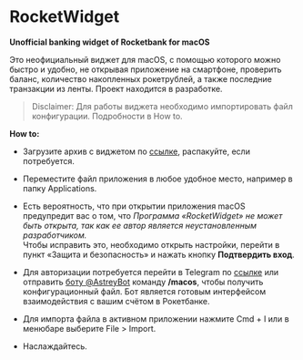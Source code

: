 # RocketWidget
**Unofficial banking widget of Rocketbank for macOS**

Это неофициальный виджет для macOS, с помощью которого можно быстро и удобно, не открывая приложение на смартфоне, проверить баланс, количество накопленных рокетрублей, а также последние транзакции из ленты. Проект находится в разработке.

> Disclaimer: Для работы виджета необходимо импортировать файл конфигурации. Подробности в How to.

**How to:**

- Загрузите архив с виджетом по [ссылке](https://github.com/surik00/RocketWidget/releases/download/0.1.0/RocketWidget.zip), распакуйте, если потребуется. 

- Переместите файл приложения в любое удобное место, например в папку Applications.

- Есть вероятность, что при открытии приложения macOS предупредит вас о том, что *Программа «RocketWidget» не может быть открыта, так как ее автор является неустановленным разработчиком.*  
Чтобы исправить это, необходимо открыть настройки, перейти в пункт «Защита и безопасность» и нажать кнопку **Подтвердить вход**.

- Для авторизации потребуется перейти в Telegram по [ссылке](https://t.me/AstreyBot?start=macos) или отправить [боту @AstreyBot](https://t.me/AstreyBot) команду __/macos__, чтобы получить конфигурационный файл. Бот является готовым интерфейсом взаимодействия с вашим счётом в Рокетбанке. 

- Для импорта файла в активном приложении нажмите Cmd + I или в менюбаре выберите File > Import.

- Наслаждайтесь.

